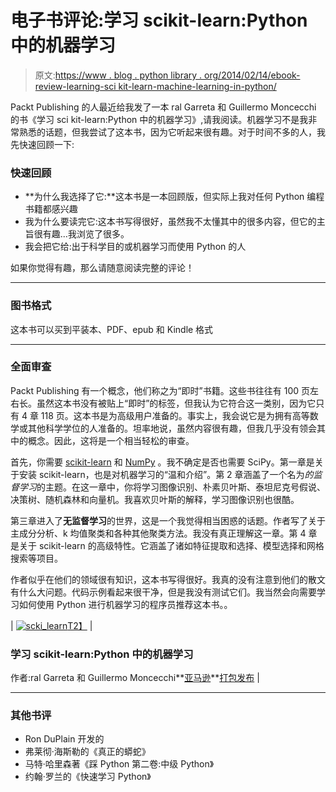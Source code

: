 # 电子书评论:学习 scikit-learn:Python 中的机器学习

> 原文:[https://www . blog . python library . org/2014/02/14/ebook-review-learning-sci kit-learn-machine-learning-in-python/](https://www.blog.pythonlibrary.org/2014/02/14/ebook-review-learning-scikit-learn-machine-learning-in-python/)

Packt Publishing 的人最近给我发了一本 ral Garreta 和 Guillermo Moncecchi 的书《学习 sci kit-learn:Python 中的机器学习》,请我阅读。机器学习不是我非常熟悉的话题，但我尝试了这本书，因为它听起来很有趣。对于时间不多的人，我先快速回顾一下:

### 快速回顾

*   **为什么我选择了它:**这本书是一本回顾版，但实际上我对任何 Python 编程书籍都感兴趣
*   我为什么要读完它:这本书写得很好，虽然我不太懂其中的很多内容，但它的主旨很有趣...我浏览了很多。
*   我会把它给:出于科学目的或机器学习而使用 Python 的人

如果你觉得有趣，那么请随意阅读完整的评论！

* * *

### 图书格式

这本书可以买到平装本、PDF、epub 和 Kindle 格式

* * *

### 全面审查

Packt Publishing 有一个概念，他们称之为“即时”书籍。这些书往往有 100 页左右长。虽然这本书没有被贴上“即时”的标签，但我认为它符合这一类别，因为它只有 4 章 118 页。这本书是为高级用户准备的。事实上，我会说它是为拥有高等数学或其他科学学位的人准备的。坦率地说，虽然内容很有趣，但我几乎没有领会其中的概念。因此，这将是一个相当轻松的审查。

首先，你需要 [scikit-learn](http://scikit-learn.org/stable/) 和 [NumPy](http://scipy.org/) 。我不确定是否也需要 SciPy。第一章是关于安装 scikit-learn，也是对机器学习的“温和介绍”。第 2 章涵盖了一个名为*的监督学习*的主题。在这一章中，你将学习图像识别、朴素贝叶斯、泰坦尼克号假说、决策树、随机森林和向量机。我喜欢贝叶斯的解释，学习图像识别也很酷。

第三章进入了**无监督学习**的世界，这是一个我觉得相当困惑的话题。作者写了关于主成分分析、k 均值聚类和各种其他聚类方法。我没有真正理解这一章。第 4 章是关于 scikit-learn 的高级特性。它涵盖了诸如特征提取和选择、模型选择和网格搜索等项目。

作者似乎在他们的领域很有知识，这本书写得很好。我真的没有注意到他们的散文有什么大问题。代码示例看起来很干净，但是我没有测试它们。我当然会向需要学习如何使用 Python 进行机器学习的程序员推荐这本书。。

| [![scki_learn](../Images/620b096fd067ddcf4408981d6c461ae5.png)T2】](https://www.blog.pythonlibrary.org/wp-content/uploads/2014/02/scki_learn.jpg) | 

### 学习 scikit-learn:Python 中的机器学习

作者:ral Garreta 和 Guillermo Moncecchi**[亚马逊](http://www.amazon.com/gp/product/1783281936/ref=as_li_ss_tl?ie=UTF8&camp=1789&creative=390957&creativeASIN=1783281936&linkCode=as2&tag=thmovsthpy-20)**[打包发布](http://bit.ly/19KmNYv) |

* * *

### 其他书评

*   Ron DuPlain 开发的
*   弗莱彻·海斯勒的《真正的蟒蛇》
*   马特·哈里森著《踩 Python 第二卷:中级 Python》
*   约翰·罗兰的《快速学习 Python》